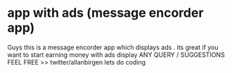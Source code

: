 # app with ads (message encorder app)
Guys this is a message encorder app which displays ads . its great if you want to start earning money with ads display
ANY QUERY / SUGGESTIONS FEEL FREE >> twitter/allanbirgen lets do coding 
